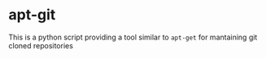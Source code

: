 # apt-git

This is a python script providing a tool similar to `apt-get` for mantaining
git cloned repositories
